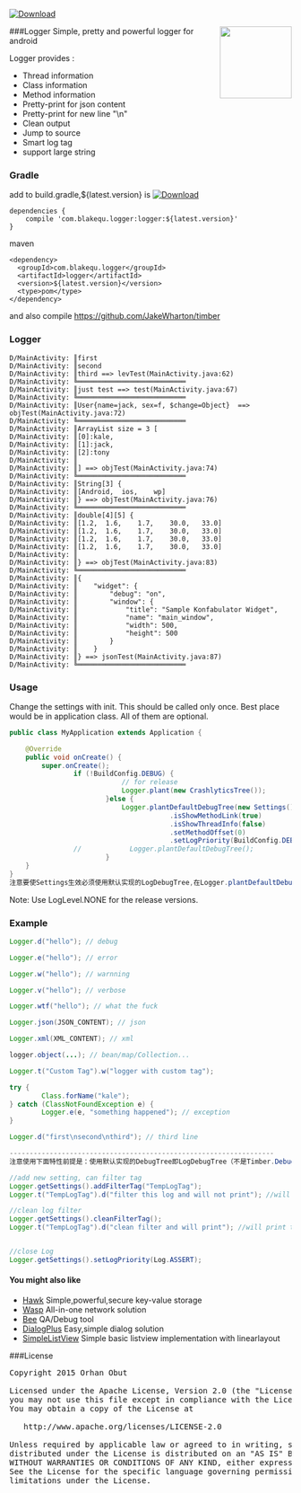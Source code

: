 [![Download][bintray_svg]][bintray_url]

<img align="right" src='https://raw.githubusercontent.com/haodynasty/logger/master/images/logger-logo.png' width='128' height='128'/>

###Logger
Simple, pretty and powerful logger for android

Logger provides :
- Thread information
- Class information
- Method information
- Pretty-print for json content
- Pretty-print for new line "\n"
- Clean output
- Jump to source
- Smart log tag
- support large string  

### Gradle
add to build.gradle,${latest.version} is [![Download][bintray_svg]][bintray_url]
```
dependencies {
    compile 'com.blakequ.logger:logger:${latest.version}'
}
```
maven
```
<dependency>
  <groupId>com.blakequ.logger</groupId>
  <artifactId>logger</artifactId>
  <version>${latest.version}</version>
  <type>pom</type>
</dependency>
```

and also compile https://github.com/JakeWharton/timber

### Logger  
```
D/MainActivity: ║first
D/MainActivity: ║second
D/MainActivity: ║third ==> levTest(MainActivity.java:62)
D/MainActivity: ╚═══════════════════════════
D/MainActivity: ║just test ==> test(MainActivity.java:67)
D/MainActivity: ╚═══════════════════════════
D/MainActivity: ║User{name=jack, sex=f, $change=Object}  ==> objTest(MainActivity.java:72)
D/MainActivity: ╚═══════════════════════════
D/MainActivity: ║ArrayList size = 3 [
D/MainActivity: ║[0]:kale,
D/MainActivity: ║[1]:jack,
D/MainActivity: ║[2]:tony
D/MainActivity: ║
D/MainActivity: ║] ==> objTest(MainActivity.java:74)
D/MainActivity: ╚═══════════════════════════
D/MainActivity: ║String[3] {
D/MainActivity: ║[Android,	ios,	wp]
D/MainActivity: ║} ==> objTest(MainActivity.java:76)
D/MainActivity: ╚═══════════════════════════
D/MainActivity: ║double[4][5] {
D/MainActivity: ║[1.2,	1.6,	1.7,	30.0,	33.0]
D/MainActivity: ║[1.2,	1.6,	1.7,	30.0,	33.0]
D/MainActivity: ║[1.2,	1.6,	1.7,	30.0,	33.0]
D/MainActivity: ║[1.2,	1.6,	1.7,	30.0,	33.0]
D/MainActivity: ║
D/MainActivity: ║} ==> objTest(MainActivity.java:83)
D/MainActivity: ╚═══════════════════════════
D/MainActivity: ║{
D/MainActivity: ║    "widget": {
D/MainActivity: ║        "debug": "on",
D/MainActivity: ║        "window": {
D/MainActivity: ║            "title": "Sample Konfabulator Widget",
D/MainActivity: ║            "name": "main_window",
D/MainActivity: ║            "width": 500,
D/MainActivity: ║            "height": 500
D/MainActivity: ║        }
D/MainActivity: ║    }
D/MainActivity: ║} ==> jsonTest(MainActivity.java:87)
D/MainActivity: ╚═══════════════════════════
```

### Usage 
Change the settings with init. This should be called only once. Best place would be in application class. All of them
 are optional.
```java
public class MyApplication extends Application {

    @Override
    public void onCreate() {
        super.onCreate();
				if (!BuildConfig.DEBUG) {
                            // for release
                            Logger.plant(new CrashlyticsTree());
                        }else {
                            Logger.plantDefaultDebugTree(new Settings()
                                        .isShowMethodLink(true)
                                        .isShowThreadInfo(false)
                                        .setMethodOffset(0)
                                        .setLogPriority(BuildConfig.DEBUG ? Log.VERBOSE : Log.ASSERT));
                //            Logger.plantDefaultDebugTree();
                        }
    }
}
注意要使Settings生效必须使用默认实现的LogDebugTree,在Logger.plantDefaultDebugTree()中已经使用了LogDebugTree
```
Note: Use LogLevel.NONE for the release versions.

### Example
```java
Logger.d("hello"); // debug

Logger.e("hello"); // error

Logger.w("hello"); // warnning

Logger.v("hello"); // verbose

Logger.wtf("hello"); // what the fuck

Logger.json(JSON_CONTENT); // json

Logger.xml(XML_CONTENT); // xml

logger.object(...); // bean/map/Collection...

Logger.t("Custom Tag").w("logger with custom tag");

try {
		Class.forName("kale");
} catch (ClassNotFoundException e) {
		Logger.e(e, "something happened"); // exception
}

Logger.d("first\nsecond\nthird"); // third line

------------------------------------------------------------------
注意使用下面特性前提是：使用默认实现的DebugTree即LogDebugTree（不是Timber.DebugTree）

//add new setting, can filter tag
Logger.getSettings().addFilterTag("TempLogTag");
Logger.t("TempLogTag").d("filter this log and will not print"); //will not print this log

//clean log filter
Logger.getSettings().cleanFilterTag();
Logger.t("TempLogTag").d("clean filter and will print"); //will print this log


//close Log
Logger.getSettings().setLogPriority(Log.ASSERT);
```

#### You might also like
- [Hawk](https://github.com/orhanobut/hawk) Simple,powerful,secure key-value storage
- [Wasp](https://github.com/orhanobut/wasp) All-in-one network solution
- [Bee](https://github.com/orhanobut/bee) QA/Debug tool
- [DialogPlus](https://github.com/orhanobut/dialogplus) Easy,simple dialog solution
- [SimpleListView](https://github.com/orhanobut/simplelistview) Simple basic listview implementation with linearlayout

###License
<pre>
Copyright 2015 Orhan Obut

Licensed under the Apache License, Version 2.0 (the "License");
you may not use this file except in compliance with the License.
You may obtain a copy of the License at

   http://www.apache.org/licenses/LICENSE-2.0

Unless required by applicable law or agreed to in writing, software
distributed under the License is distributed on an "AS IS" BASIS,
WITHOUT WARRANTIES OR CONDITIONS OF ANY KIND, either express or implied.
See the License for the specific language governing permissions and
limitations under the License.
</pre>

[bintray_svg]: https://api.bintray.com/packages/haodynasty/maven/logger/images/download.svg
[bintray_url]: https://bintray.com/haodynasty/maven/logger/_latestVersion